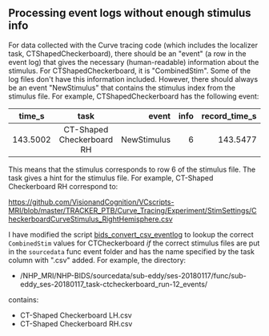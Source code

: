 Processing event logs without enough stimulus info
-------------------

For data collected with the Curve tracing code (which includes the localizer task, CTShapedCheckerboard), there should be an "event" (a row in the event log) that gives the necessary (human-readable) information about the stimulus. For CTShapedCheckerboard, it is "CombinedStim". Some of the log files don't have this information included. However, there should always be an event "NewStimulus" that contains the stimulus index from the stimulus file. For example, CTShapedCheckerboard has the following event:


| time_s	 |task                      | event       |info |	record_time_s  |
| -------- |:------------------------:| -----------:|----:|---------------:|
| 143.5002 |CT-Shaped Checkerboard RH | NewStimulus	|6	  | 143.5477       |

This means that the stimulus corresponds to row 6 of the stimulus file. The task gives a hint for the stimulus file. For example, CT-Shaped Checkerboard RH correspond to:

https://github.com/VisionandCognition/VCscripts-MRI/blob/master/TRACKER_PTB/Curve_Tracing/Experiment/StimSettings/CheckerboardCurveStimulus_RightHemisphere.csv

I have modified the script [bids_convert_csv_eventlog](https://github.com/VisionandCognition/NHP-BIDS/blob/master/code/bids_convert_csv_eventlog) to lookup the correct `CombinedStim` values for CTCheckerboard *if* the correct stimulus files are put in the `sourcedata` func event folder and has the name specified by the task column with ".csv" added. For example, the directory:

* /NHP_MRI/NHP-BIDS/sourcedata/sub-eddy/ses-20180117/func/sub-eddy_ses-20180117_task-ctcheckerboard_run-12_events/

contains:

* CT-Shaped Checkerboard LH.csv
* CT-Shaped Checkerboard RH.csv
